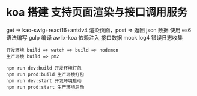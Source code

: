 # koa 搭建 支持页面渲染与接口调用服务

get => kao-swig+react16+antdv4 渲染页面，post => 返回 json 数据
使用 es6 语法编写 gulp 编译
awlix-koa 依赖注入
接口数据 mock
log4 错误日志收集

    开发环境 build => watch => build => nodemon
    生产环境 build => pm2

    npm run dev:build 开发环境打包
    npm run prod:build 生产环境打包
    npm run dev:start 开发环境启动
    npm run prod:start 生产环境启动
